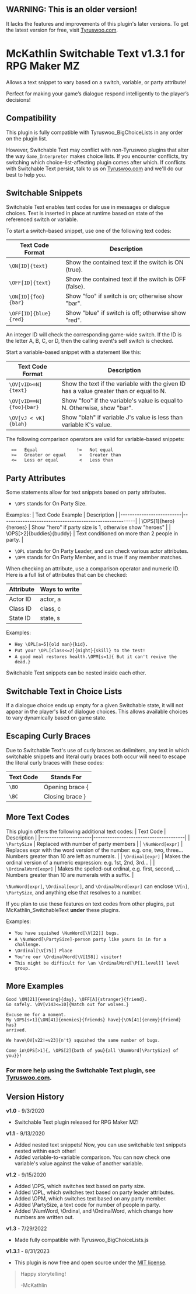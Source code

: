 ## WARNING: This is an older version!
It lacks the features and improvements of this plugin's later versions.
To get the latest version for free, visit
[Tyruswoo.com](https://www.tyruswoo.com).

# McKathlin Switchable Text v1.3.1 for RPG Maker MZ

Allows a text snippet to vary based on a switch, variable, or party attribute!

Perfect for making your game’s dialogue respond intelligently to the player’s decisions!

## Compatibility

This plugin is fully compatible with Tyruswoo_BigChoiceLists
in any order on the plugin list.

However, Switchable Text may conflict with
non-Tyruswoo plugins that alter the way `Game_Interpreter` makes choice lists.
If you encounter conflicts, try switching which choice-list-affecting plugin
comes after which. If conflicts with Switchable Text persist, talk to us on
[Tyruswoo.com](https://www.tyruswoo.com) and we'll do our best to help you.

## Switchable Snippets

Switchable Text enables text codes for use in messages or dialogue choices.
Text is inserted in place at runtime based on state of the referenced
switch or variable.

To start a switch-based snippet, use one of the following text codes:

| Text Code Format      | Description                                           |
|-----------------------|-------------------------------------------------------|
| `\ON[ID]{text}`       | Show the contained text if the switch is ON  (true).  |
| `\OFF[ID]{text}`      | Show the contained text if the switch is OFF (false). |
| `\ON[ID]{foo}{bar}`   | Show "foo" if switch is on; otherwise show "bar".     |
| `\OFF[ID]{blue}{red}` | Show "blue" if switch is off; otherwise show "red".   |

An integer ID will check the corresponding game-wide switch.
If the ID is the letter A, B, C, or D, then the calling event's self switch
is checked.

Start a variable-based snippet with a statement like this:

| Text Code Format        | Description                                           |
|-------------------------|-------------------------------------------------------|
| `\OV[vID>=N]{text}`     | Show the text if the variable with the given ID has a value greater than or equal to N. |
| `\OV[vID==N]{foo}{bar}` | Show "foo" if the variable's value is equal to N. Otherwise, show "bar". |
| `\OV[vJ < vK]{blah}`    | Show "blah" if variable J's value is less than variable K's value. |

The following comparison operators are valid for variable-based snippets:
```
  ==   Equal               !=   Not equal
  >=   Greater or equal     >   Greater than
  <=   Less or equal        <   Less than
```

## Party Attributes

Some statements allow for text snippets based on party attributes.
* `\OPS` stands for On Party Size.

Examples:
| Text Code Example        | Description                                             |
|--------------------------|---------------------------------------------------------|
| \OPS[1]{hero}{heroes}    | Show "hero" if party size is 1, otherwise show "heroes" |
| \OPS[>2]{buddies}{buddy} | Text conditioned on more than 2 people in party.        |

* `\OPL` stands for On Party Leader, and can check various actor attributes.
* `\OPM` stands for On Party Member, and is true if any member matches.

When checking an attribute, use a comparison operator and numeric ID.
Here is a full list of attributes that can be checked:

| Attribute    |  Ways to write |
|--------------|----------------|
| Actor ID     |  actor, a      |
| Class ID     |  class, c      |
| State ID     |  state, s      |

Examples:
* `Hey \OPL[a=5]{old man}{kid}.`
* `Put your \OPL[class<=2]{might}{skill} to the test!`
* `A good meal restores health.\OPM[s=1]{ But it can't revive the dead.}`

Switchable Text snippets can be nested inside each other.

## Switchable Text in Choice Lists

If a dialogue choice ends up empty for a given Switchable state, it will
not appear in the player's list of dialogue choices. This allows available
choices to vary dynamically based on game state.

## Escaping Curly Braces

Due to Switchable Text's use of curly braces as delimiters, any text in
which switchable snippets and literal curly braces both occur will need
to escape the literal curly braces with these codes:

| Text Code | Stands For      |
|-----------|-----------------|
| `\BO`     | Opening brace { |
| `\BC`     | Closing brace } |

## More Text Codes

This plugin offers the following additional text codes:
| Text Code            | Description                           |
|----------------------|---------------------------------------|
| `\PartySize`         | Replaced with number of party members |
| `\NumWord[expr]`     | Replaces expr with the word version of the number: e.g. one, two, three... Numbers greater than 10 are left as numerals. |
| `\Ordinal[expr]`     | Makes the ordinal version of a numeric expression: e.g. 1st, 2nd, 3rd... |
| `\OrdinalWord[expr]` | Makes the spelled-out ordinal, e.g. first, second, ... Numbers greater than 10 are numerals with a suffix. |

`\NumWord[expr]`, `\Ordinal[expr]`, and `\OrdinalWord[expr]` can enclose `\V[n]`,
`\PartySize`, and anything else that resolves to a number.

If you plan to use these features on text codes from other plugins,
put McKathlin_SwitchableText **under** these plugins.

Examples:
* `You have squished \NumWord[\V[22]] bugs.`
* `A \NumWord[\PartySize]-person party like yours is in for a challenge.`
* `\Ordinal[\V[75]] Place`
* `You're our \OrdinalWord[\V[158]] visitor!`
* `This might be difficult for \an \OrdinalWord[\P[1.level]] level group.`

## More Examples

```
Good \ON[21]{evening}{day}, \OFF[A]{stranger}{friend}.
Go safely. \OV[v143<=10]{Watch out for wolves.}
```

```
Excuse me for a moment.
My \OPS[s>1]{\ON[41]{enemies}{friends} have}{\ON[41]{enemy}{friend} has}
arrived.
```

`We have\OV[v22!=v23]{n't} squished the same number of bugs.`

`Come in\OPS[>1]{, \OPS[2]{both of you}{all \NumWord[\PartySize] of you}}!`

### For more help using the Switchable Text plugin, see [Tyruswoo.com](https://www.tyruswoo.com).

## Version History

**v1.0** - 9/3/2020
- Switchable Text plugin released for RPG Maker MZ!

**v1.1** - 9/13/2020
- Added nested text snippets! Now, you can use switchable text
  snippets nested within each other!
- Added variable-to-variable comparison. You can now check one
  variable's value against the value of another variable.

**v1.2** - 9/15/2020
- Added \OPS, which switches text based on party size.
- Added \OPL, which switches text based on party leader attributes.
- Added \OPM, which switches text based on any party member.
- Added \PartySize, a text code for number of people in party.
- Added \NumWord, \Ordinal, and \OrdinalWord, which change how
  numbers are written out.

**v1.3** - 7/29/2022
- Made fully compatible with Tyruswoo_BigChoiceLists.js

**v1.3.1** - 8/31/2023
- This plugin is now free and open source under the [MIT license](https://opensource.org/license/mit/).

> Happy storytelling!
> 
> -McKathlin

